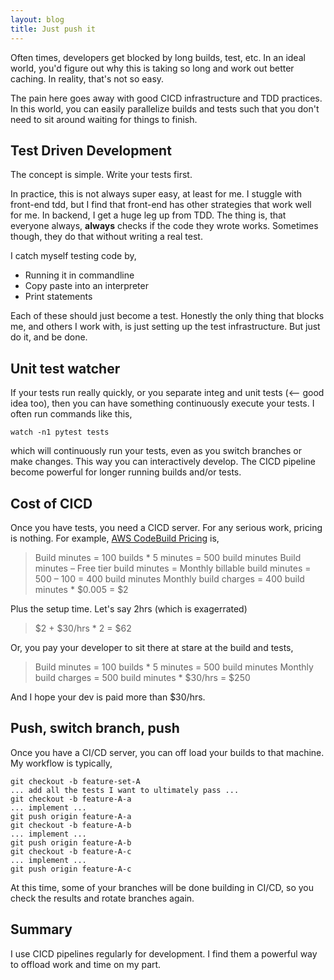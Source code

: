 ```yaml
---
layout: blog
title: Just push it
---
```


Often times, developers get blocked by long builds, test, etc. In an ideal world, you'd figure out why this is taking so long and work out better caching. In reality, that's not so easy.

The pain here goes away with good CICD infrastructure and TDD practices. In this world, you can easily parallelize builds and tests such that you don't need to sit around waiting for things to finish.

## Test Driven Development

The concept is simple. Write your tests first.

In practice, this is not always super easy, at least for me. I stuggle with front-end tdd, but I find that front-end has other strategies that work well for me. In backend, I get a huge leg up from TDD. The thing is, that everyone always, **always** checks if the code they wrote works. Sometimes though, they do that without writing a real test.

I catch myself testing code by,
* Running it in commandline
* Copy paste into an interpreter
* Print statements

Each of these should just become a test. Honestly the only thing that blocks me, and others I work with, is just setting up the test infrastructure. But just do it, and be done.

## Unit test watcher

If your tests run really quickly, or you separate integ and unit tests (<-- good idea too), then you can have something continuously execute your tests. I often run commands like this,

```
watch -n1 pytest tests
```

which will continuously run your tests, even as you switch branches or make changes. This way you can interactively develop. The CICD pipeline become powerful for longer running builds and/or tests.

## Cost of CICD

Once you have tests, you need a CICD server. For any serious work, pricing is nothing. For example, [AWS CodeBuild Pricing](https://aws.amazon.com/codebuild/pricing/) is,

> Build minutes = 100 builds * 5 minutes = 500 build minutes
> Build minutes – Free tier build minutes = Monthly billable build minutes = 500 – 100 = 400 build minutes
> Monthly build charges = 400 build minutes * $0.005 = $2

Plus the setup time. Let's say 2hrs (which is exagerrated)
> $2 + $30/hrs * 2 = $62

Or, you pay your developer to sit there at stare at the build and tests,

> Build minutes = 100 builds * 5 minutes = 500 build minutes
> Monthly build charges = 500 build minutes * $30/hrs = $250

And I hope your dev is paid more than $30/hrs.

## Push, switch branch, push

Once you have a CI/CD server, you can off load your builds to that machine. My workflow is typically,

```
git checkout -b feature-set-A
... add all the tests I want to ultimately pass ...
git checkout -b feature-A-a
... implement ...
git push origin feature-A-a
git checkout -b feature-A-b
... implement ...
git push origin feature-A-b
git checkout -b feature-A-c
... implement ...
git push origin feature-A-c
```

At this time, some of your branches will be done building in CI/CD, so you check the results and rotate branches again.

## Summary

I use CICD pipelines regularly for development. I find them a powerful way to offload work and time on my part.